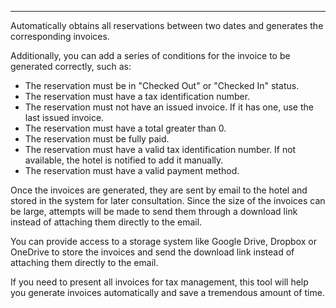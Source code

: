 ---
Automatically obtains all reservations between two dates and generates the corresponding invoices.

Additionally, you can add a series of conditions for the invoice to be generated correctly, such as:
- The reservation must be in "Checked Out" or "Checked In" status.
- The reservation must have a tax identification number.
- The reservation must not have an issued invoice. If it has one, use the last issued invoice.
- The reservation must have a total greater than 0.
- The reservation must be fully paid.
- The reservation must have a valid tax identification number. If not available, the hotel is notified to add it manually.
- The reservation must have a valid payment method.

Once the invoices are generated, they are sent by email to the hotel and stored in the system for later consultation.
Since the size of the invoices can be large, attempts will be made to send them through a download link instead of attaching them directly to the email.

You can provide access to a storage system like Google Drive, Dropbox or OneDrive to store the invoices and send the download link instead of attaching them directly to the email.


If you need to present all invoices for tax management, this tool will help you generate invoices automatically and save a tremendous amount of time.
